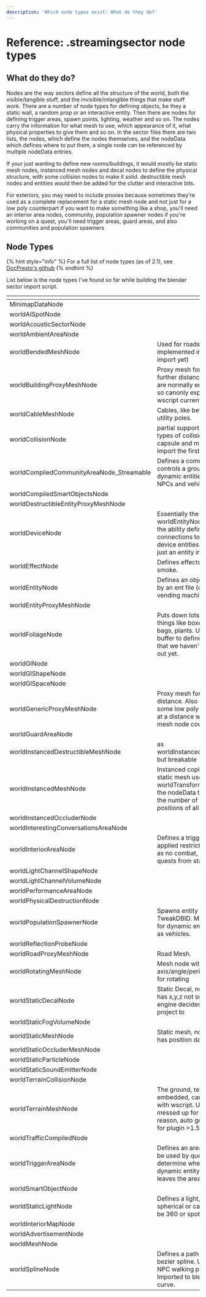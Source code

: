 ```yaml
---
description: 'Which node types exist: What do they do?'
---
```


# Reference: .streamingsector node types

## What do they do?

Nodes are the way sectors define all the structure of the world, both the visible/tangible stuff, and the invisible/intangible things that make stuff work. There are a number of node types for defining objects, be they a static wall, a random prop or an interactive entity. Then there are nodes for defining trigger areas, spawn points, lighting, weather and so on. The nodes carry the information for what mesh to use, which appearance of it, what physical properties to give them and so on. In the sector files there are two lists, the nodes, which define the nodes themselves, and the nodeData which defines where to put them, a single node can be referenced by multiple nodeData entries.

If your just wanting to define new rooms/buildings, it would mostly be static mesh nodes, instanced mesh nodes and decal nodes to define the physical structure, with some collision nodes to make it solid. destructible mesh nodes and entities would then be added for the clutter and interactive bits.

For exteriors, you may need to include proxies because sometimes they're used as a complete replacement for a static mesh node and not just for a low poly counterpart if you want to make something like a shop, you'll need an interior area nodes, community, population spawner nodes if you're working on a quest, you'll need trigger areas, guard areas, and also communities and population spawners

## Node Types

{% hint style="info" %}
For a full list of node types (as of 2.1), see [DocPresto's github](https://github.com/DoctorPresto/Cyberpunk-File-Types/blob/main/lists/worldNodes\_types.json)
{% endhint %}

List below is the node types I've found so far while building the blender sector import script.

<table><thead><tr><th width="427"></th><th></th></tr></thead><tbody><tr><td>MinimapDataNode </td><td></td></tr><tr><td>worldAISpotNode </td><td></td></tr><tr><td>worldAcousticSectorNode </td><td></td></tr><tr><td>worldAmbientAreaNode </td><td></td></tr><tr><td>worldBendedMeshNode </td><td>Used for roads (not implemented in blender import yet)</td></tr><tr><td>worldBuildingProxyMeshNode </td><td>Proxy mesh for building at further distance. Textures are normally embedded so canonly export with wscript currently.</td></tr><tr><td>worldCableMeshNode </td><td>Cables, like between utility poles.</td></tr><tr><td>worldCollisionNode </td><td>partial support, defines 3 types of collision, box, capsule and mesh. Can import the first 2.</td></tr><tr><td>worldCompiledCommunityAreaNode_Streamable </td><td>Defines a community that controls a group of dynamic entities such as NPCs and vehicles.</td></tr><tr><td>worldCompiledSmartObjectsNode   </td><td></td></tr><tr><td>worldDestructibleEntityProxyMeshNode</td><td></td></tr><tr><td>worldDeviceNode </td><td>Essentially the same as worldEntityNode but with the ability define connections to other device entities. Imports as just an entity in blender.</td></tr><tr><td>worldEffectNode</td><td>Defines effects like smoke.</td></tr><tr><td>worldEntityNode</td><td>Defines an object defined by an ent file (door, vending machine, fan etc)</td></tr><tr><td>worldEntityProxyMeshNode  </td><td></td></tr><tr><td>worldFoliageNode </td><td>Puts down lots of small things like boxes, garbage bags, plants. Uses a buffer to define positions that we haven't worked out yet.</td></tr><tr><td>worldGINode   </td><td></td></tr><tr><td>worldGIShapeNode </td><td></td></tr><tr><td>worldGISpaceNode </td><td></td></tr><tr><td>worldGenericProxyMeshNode </td><td>Proxy mesh for objects at distance. Also used for some low poly buildings at a distance without mesh node counterpart.</td></tr><tr><td>worldGuardAreaNode </td><td></td></tr><tr><td>worldInstancedDestructibleMeshNode</td><td>as worldInstancedMeshNode but breakable</td></tr><tr><td>worldInstancedMeshNode </td><td>Instanced copies of a static mesh uses a worldTransformBuffer in the nodeData to define the number of copies and positions of all the copies</td></tr><tr><td>worldInstancedOccluderNode </td><td></td></tr><tr><td>worldInterestingConversationsAreaNode </td><td></td></tr><tr><td>worldInteriorAreaNode </td><td>Defines a trigger area and applied restrictions such as no combat, prevent quests from starting, etc.</td></tr><tr><td>worldLightChannelShapeNode</td><td></td></tr><tr><td>worldLightChannelVolumeNode </td><td></td></tr><tr><td>worldPerformanceAreaNode </td><td></td></tr><tr><td>worldPhysicalDestructionNode </td><td></td></tr><tr><td>worldPopulationSpawnerNode</td><td>Spawns entity using TweakDBID. Mainly used for dynamic entities such as vehicles.</td></tr><tr><td>worldReflectionProbeNode </td><td></td></tr><tr><td>worldRoadProxyMeshNode </td><td>Road Mesh. </td></tr><tr><td>worldRotatingMeshNode </td><td>Mesh node with an axis/angle/period defined for rotating</td></tr><tr><td>worldStaticDecalNode </td><td>Static Decal, nodeData has x,y,z not sure how engine decides what to project to</td></tr><tr><td>worldStaticFogVolumeNode </td><td></td></tr><tr><td>worldStaticMeshNode </td><td>Static mesh, nodeData has position data</td></tr><tr><td>worldStaticOccluderMeshNode </td><td></td></tr><tr><td>worldStaticParticleNode </td><td></td></tr><tr><td>worldStaticSoundEmitterNode </td><td></td></tr><tr><td>worldTerrainCollisionNode </td><td></td></tr><tr><td>worldTerrainMeshNode </td><td>The ground, textures are embedded, can export with wscript. UVs are messed up for some reason, auto generated for plugin >1.5.1</td></tr><tr><td>worldTrafficCompiledNode </td><td></td></tr><tr><td>worldTriggerAreaNode</td><td>Defines an area that can be used by quests to determine when a dynamic entity enters or leaves the area.</td></tr><tr><td>worldSmartObjectNode</td><td></td></tr><tr><td>worldStaticLightNode</td><td>Defines a light, either spherical or capsule, can be 360 or spotlight.</td></tr><tr><td>worldInteriorMapNode</td><td></td></tr><tr><td>worldAdvertisementNode</td><td></td></tr><tr><td>worldMeshNode</td><td></td></tr><tr><td>worldSplineNode</td><td>Defines a path using a bezier spline. Used for NPC walking paths etc. Imported to blender as curve.</td></tr></tbody></table>

